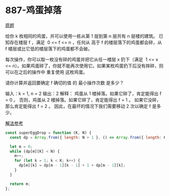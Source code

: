 # 887-鸡蛋掉落

[原题](https://leetcode-cn.com/problems/super-egg-drop/)

给你 k 枚相同的鸡蛋，并可以使用一栋从第 1 层到第 n 层共有 n 层楼的建筑。
已知存在楼层 f ，满足  0 <= f <= n ，任何从 高于 f 的楼层落下的鸡蛋都会碎，从 f 楼层或比它低的楼层落下的鸡蛋都不会破。

每次操作，你可以取一枚没有碎的鸡蛋并把它从任一楼层 x 扔下（满足  1 <= x <= n）。如果鸡蛋碎了，你就不能再次使用它。如果某枚鸡蛋扔下后没有摔碎，则可以在之后的操作中 重复使用 这枚鸡蛋。

请你计算并返回要确定 f 确切的值 的 最小操作次数 是多少？

输入：k = 1, n = 2
输出：2
解释：
鸡蛋从 1 楼掉落。如果它碎了，肯定能得出 f = 0 。
否则，鸡蛋从 2 楼掉落。如果它碎了，肯定能得出 f = 1 。
如果它没碎，那么肯定能得出 f = 2 。
因此，在最坏的情况下我们需要移动 2 次以确定 f 是多少。

[解法参考](https://labuladong.gitbook.io/algo/di-er-zhang-shou-ba-shou-shua-dong-tai-gui-hua/yong-dong-tai-gui-hua-wan-you-xi/gao-lou-reng-ji-dan-jin-jie)

```javascript
const superEggDrop = function (K, N) {
  const dp = Array.from({ length: N + 1 }, () => Array.from({ length: K + 1 }).fill(0));

  let m = 0;
  while (dp[m][K] < N) {
    m++;
    for (let k = 1; k < K; k++) {
      dp[m][k] = dp[m - 1][k - 1] + 1 + dp[m - 1][k];
    }
  }

  return m;
};
```
